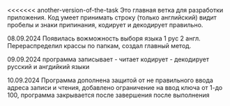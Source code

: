 <<<<<<< another-version-of-the-task
Это главная ветка для разработки приложения. Код умеет принимать строку (только английский) видит пробелы и знаки припинания, кодирует и декодирует правильно.


08.09.2024 Появилась вожможность выборя языка 1 рус 2 англ. Перераспределил крассы по папкам, создал главный метод.

09.09.2024 программа записывает - читает кодирует - декодирует русский и ангдийкий языки


10.09.2024  Программа дополнена защитой от не правильного ввода адреса записи и чтения, добавлено ограничение на ввод ключа от 1-до 100, программа закрывается после завершения после выполнения
